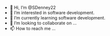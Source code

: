 - 👋 Hi, I’m @SDenney22
- 👀 I’m interested in software development.
- 🌱 I’m currently learning software development.
- 💞️ I’m looking to collaborate on ...
- 📫 How to reach me ...

<!---
SDenney22/SDenney22 is a ✨ special ✨ repository because its `README.md` (this file) appears on your GitHub profile.
You can click the Preview link to take a look at your changes.
--->
